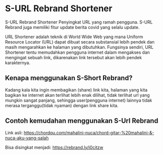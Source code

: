 # S-URL Rebrand Shortener

S-URL Rebrand Shortener Penyingkat URL yang ramah pengguna. S-URL Rebrand juga memiliki fitur update berita covid yang selalu update.

URL Shortener adalah teknik di World Wide Web yang mana Uniform Resource Locator (URL) dapat dibuat secara substansial lebih
pendek dan masih mengarahkan ke halaman yang dibutuhkan. Fungsinya sendiri, URL Shortener tentu memudahkan pengguna internet dalam mengakses 
dan mengingat sebuah link, dikarenakan link tersebut akan lebih pendek karakternya.


## Kenapa menggunakan S-Short Rebrand?
Kadang kala kita ingin membagikan (share) link kita, halaman yang kita bagikan ke internet akan terlihat lebih enak dilihat, tidak terlihat url yang mungkin sangat panjang, sehingga user(pengguna internet) lainnya tidak merasa terganggu(tidak nyaman) dengan link share kita.

## Contoh kemudahan menggunakan S-Url Rebrand
Link asli:
https://chordqu.com/mahalini-nuca/chord-gitar-%20mahalini-&-nuca-aku-yang-salah

Bisa disingkat menjadi:
https://rebrand.ly/i0citzw

